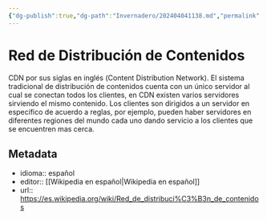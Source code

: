 ```yaml
---
{"dg-publish":true,"dg-path":"Invernadero/202404041138.md","permalink":"/invernadero/202404041138/","title":"Red de Distribución de Contenidos","dgShowBacklinks":true,"noteIcon":"1","created":"2024-04-04T11:38:49.277-06:00","updated":"2024-04-04T12:26:28.086-06:00"}
---
```


# Red de Distribución de Contenidos
CDN por sus siglas en inglés (<span lang="en">Content Distribution Network<span>). El sistema tradicional de distribución de contenidos cuenta con un único servidor al cual se conectan todos los clientes, en CDN existen varios servidores sirviendo el mismo contenido. Los clientes son dirigidos a un servidor en específico de acuerdo a reglas, por ejemplo, pueden haber servidores en diferentes regiones del mundo cada uno dando servicio a los clientes que se encuentren mas cerca.

## Metadata
- idioma:: español
- editor:: [[Wikipedia en español\|Wikipedia en español]]
- url:: https://es.wikipedia.org/wiki/Red_de_distribuci%C3%B3n_de_contenidos